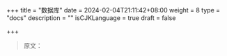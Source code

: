 +++
title = "数据库"
date = 2024-02-04T21:11:42+08:00
weight = 8
type = "docs"
description = ""
isCJKLanguage = true
draft = false

+++

> 原文：
